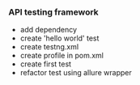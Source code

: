 

 ### API testing framework
 

* add dependency
* create 'hello world' test
* create testng.xml
* create profile in pom.xml
* create first test
* refactor test using allure wrapper